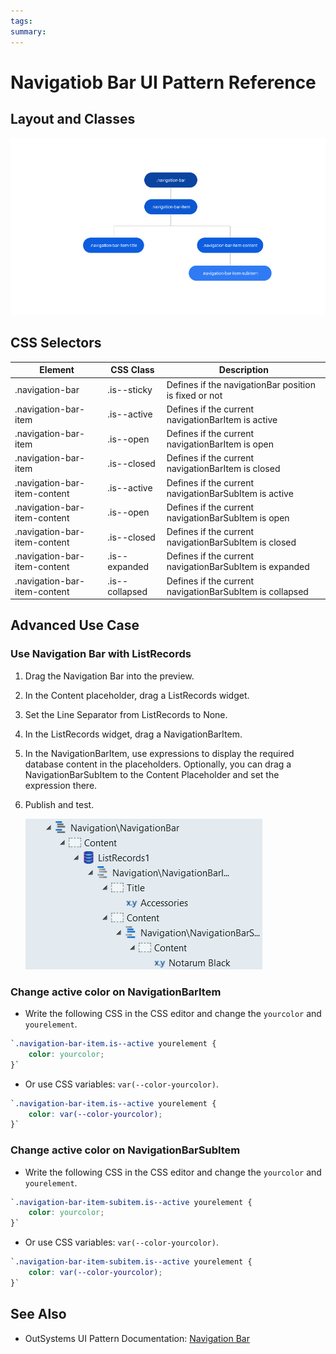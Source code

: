 ```yaml
---
tags:
summary: 
---
```


# Navigatiob Bar UI Pattern Reference
## Layout and Classes


![](images/navigationbar-image-4.png)

## CSS Selectors

| **Element** |  **CSS Class** |  **Description**  |
| ---|---|---  
| .navigation-bar |  .is--sticky|  Defines if the navigationBar position is fixed or not  |
| .navigation-bar-item | .is--active |  Defines if the current navigationBarItem is active  |
| .navigation-bar-item | .is--open |  Defines if the current navigationBarItem is open  |
| .navigation-bar-item | .is--closed |  Defines if the current navigationBarItem is closed  |
| .navigation-bar-item-content | .is--active |  Defines if the current navigationBarSubItem is active  |
| .navigation-bar-item-content | .is--open |  Defines if the current navigationBarSubItem is open  |
| .navigation-bar-item-content | .is--closed |  Defines if the current navigationBarSubItem is closed  |
| .navigation-bar-item-content | .is--expanded |  Defines if the current navigationBarSubItem is expanded  |
| .navigation-bar-item-content | .is--collapsed |  Defines if the current navigationBarSubItem is collapsed  |


## Advanced Use Case

### Use Navigation Bar with ListRecords

1. Drag the Navigation Bar into the preview.

1. In the Content placeholder, drag a ListRecords widget.

1. Set the Line Separator from ListRecords to None.

1. In the ListRecords widget, drag a NavigationBarItem.

1. In the NavigationBarItem, use expressions to display the required database content in the placeholders. Optionally, you can drag a NavigationBarSubItem to the Content Placeholder and set the expression there.

1. Publish and test.

    ![](images/navigationbar-image-5.png)


### Change active color on NavigationBarItem

* Write the following CSS in the CSS editor and change the `yourcolor` and `yourelement`.

```css
`.navigation-bar-item.is--active yourelement {
    color: yourcolor;
}`
```

* Or use CSS variables: `var(--color-yourcolor)`.

```css
`.navigation-bar-item.is--active yourelement {
    color: var(--color-yourcolor);
}`
```

### Change active color on NavigationBarSubItem

* Write the following CSS in the CSS editor and change the `yourcolor` and `yourelement`.

```css
`.navigation-bar-item-subitem.is--active yourelement {
    color: yourcolor;
}`
```

* Or use CSS variables: `var(--color-yourcolor)`.

```css
`.navigation-bar-item-subitem.is--active yourelement {
    color: var(--color-yourcolor);
}`
```



 ## See Also

* OutSystems UI Pattern Documentation: [Navigation Bar](https://success.outsystems.com/Documentation/11/Developing_an_Application/Design_UI/Patterns/Using_Web_Patterns/Navigation/NavigationBar)

